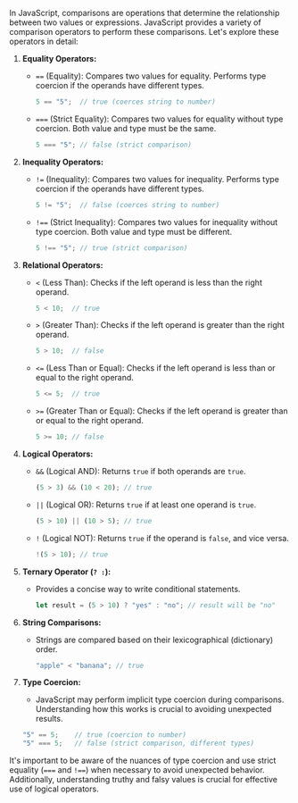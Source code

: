In JavaScript, comparisons are operations that determine the relationship between two values or expressions. JavaScript provides a variety of comparison operators to perform these comparisons. Let's explore these operators in detail:

1. **Equality Operators:**
   - `==` (Equality): Compares two values for equality. Performs type coercion if the operands have different types.
     ```javascript
     5 == "5";  // true (coerces string to number)
     ```
   - `===` (Strict Equality): Compares two values for equality without type coercion. Both value and type must be the same.
     ```javascript
     5 === "5"; // false (strict comparison)
     ```

2. **Inequality Operators:**
   - `!=` (Inequality): Compares two values for inequality. Performs type coercion if the operands have different types.
     ```javascript
     5 != "5";  // false (coerces string to number)
     ```
   - `!==` (Strict Inequality): Compares two values for inequality without type coercion. Both value and type must be different.
     ```javascript
     5 !== "5"; // true (strict comparison)
     ```

3. **Relational Operators:**
   - `<` (Less Than): Checks if the left operand is less than the right operand.
     ```javascript
     5 < 10;  // true
     ```
   - `>` (Greater Than): Checks if the left operand is greater than the right operand.
     ```javascript
     5 > 10;  // false
     ```
   - `<=` (Less Than or Equal): Checks if the left operand is less than or equal to the right operand.
     ```javascript
     5 <= 5;  // true
     ```
   - `>=` (Greater Than or Equal): Checks if the left operand is greater than or equal to the right operand.
     ```javascript
     5 >= 10; // false
     ```

4. **Logical Operators:**
   - `&&` (Logical AND): Returns `true` if both operands are `true`.
     ```javascript
     (5 > 3) && (10 < 20); // true
     ```
   - `||` (Logical OR): Returns `true` if at least one operand is `true`.
     ```javascript
     (5 > 10) || (10 > 5); // true
     ```
   - `!` (Logical NOT): Returns `true` if the operand is `false`, and vice versa.
     ```javascript
     !(5 > 10); // true
     ```

5. **Ternary Operator (`? :`):**
   - Provides a concise way to write conditional statements.
     ```javascript
     let result = (5 > 10) ? "yes" : "no"; // result will be "no"
     ```

6. **String Comparisons:**
   - Strings are compared based on their lexicographical (dictionary) order.
     ```javascript
     "apple" < "banana"; // true
     ```

7. **Type Coercion:**
   - JavaScript may perform implicit type coercion during comparisons. Understanding how this works is crucial to avoiding unexpected results.

   ```javascript
   "5" == 5;    // true (coercion to number)
   "5" === 5;   // false (strict comparison, different types)
   ```

It's important to be aware of the nuances of type coercion and use strict equality (`===` and `!==`) when necessary to avoid unexpected behavior. Additionally, understanding truthy and falsy values is crucial for effective use of logical operators.